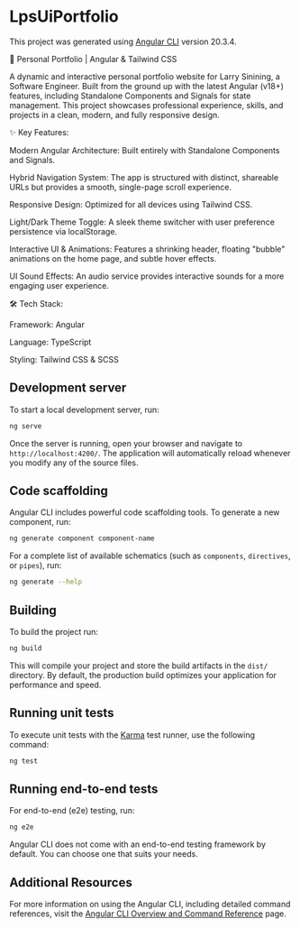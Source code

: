 # LpsUiPortfolio

This project was generated using [Angular CLI](https://github.com/angular/angular-cli) version 20.3.4.

🚀 Personal Portfolio | Angular & Tailwind CSS

A dynamic and interactive personal portfolio website for Larry Sinining, a Software Engineer. Built from the ground up with the latest Angular (v18+) features, including Standalone Components and Signals for state management. This project showcases professional experience, skills, and projects in a clean, modern, and fully responsive design.

✨ Key Features:

Modern Angular Architecture: Built entirely with Standalone Components and Signals.

Hybrid Navigation System: The app is structured with distinct, shareable URLs but provides a smooth, single-page scroll experience.

Responsive Design: Optimized for all devices using Tailwind CSS.

Light/Dark Theme Toggle: A sleek theme switcher with user preference persistence via localStorage.

Interactive UI & Animations: Features a shrinking header, floating "bubble" animations on the home page, and subtle hover effects.

UI Sound Effects: An audio service provides interactive sounds for a more engaging user experience.

🛠️ Tech Stack:

Framework: Angular

Language: TypeScript

Styling: Tailwind CSS & SCSS

## Development server

To start a local development server, run:

```bash
ng serve
```

Once the server is running, open your browser and navigate to `http://localhost:4200/`. The application will automatically reload whenever you modify any of the source files.

## Code scaffolding

Angular CLI includes powerful code scaffolding tools. To generate a new component, run:

```bash
ng generate component component-name
```

For a complete list of available schematics (such as `components`, `directives`, or `pipes`), run:

```bash
ng generate --help
```

## Building

To build the project run:

```bash
ng build
```

This will compile your project and store the build artifacts in the `dist/` directory. By default, the production build optimizes your application for performance and speed.

## Running unit tests

To execute unit tests with the [Karma](https://karma-runner.github.io) test runner, use the following command:

```bash
ng test
```

## Running end-to-end tests

For end-to-end (e2e) testing, run:

```bash
ng e2e
```

Angular CLI does not come with an end-to-end testing framework by default. You can choose one that suits your needs.

## Additional Resources

For more information on using the Angular CLI, including detailed command references, visit the [Angular CLI Overview and Command Reference](https://angular.dev/tools/cli) page.
